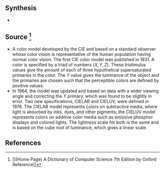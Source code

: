 ## Synthesis
- 
## Source [^1]
- A color model developed by the CIE and based on a standard observer whose color vision is representative of the human population having normal color vision. The first CIE color model was published in 1931. A color is specified by a triad of numbers $(X, Y, Z)$. These tristimulus values give the amount of each of three hypothetical supersaturated primaries in the color. The $Y$ value gives the luminance of the object and the primaries are chosen such that the perceptible colors are defined by positive values.
- In 1964, the model was updated and based on data with a wider viewing angle and correcting the $Y$ primary, which was found to be slightly in error. Two new specifications, CIELAB and CIELUV, were defined in 1976. The CIELAB model represents colors on subtractive media, where light is absorbed by inks, dyes, and other pigments; the CIELUV model represents colors on additive color media such as emissive phosphor displays and colored lights. The lightness scale for both is the same and is based on the cube root of luminance, which gives a linear scale.
## References

[^1]: [[(Home Page) A Dictionary of Computer Science 7th Edition by Oxford Reference]]